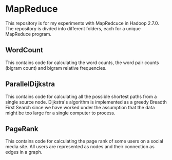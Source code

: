 # MapReduce

This repository is for my experiments with MapRedcuce in Hadoop 2.7.0. The repository is divded into different folders, each for a unique 
MapReduce program. 

## WordCount
 This contains code for calculating the word counts, the word pair counts (bigram count) and bigram relative frequencies.
 
 ## ParallelDijkstra
 This contains code for calculating all the possible shortest paths from a single source node. Dijkstra's algorithm is implemented as a 
 greedy Breadth First Search since we have worked under the assumption that the data might be too large for a single computer to process.
 
 
 ## PageRank
 This contains code for calculating the page rank of some users on a social media site. All users are represented as nodes and their 
 connection as edges in a graph. 
